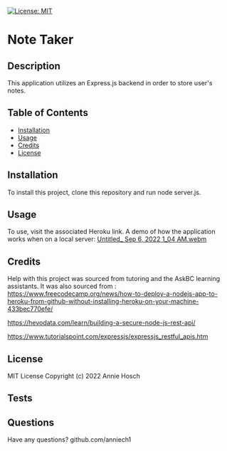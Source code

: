 
[![License: MIT](https://img.shields.io/badge/License-MIT-yellow.svg)](https://opensource.org/licenses/MIT)

# Note Taker
## Description
This application utilizes an Express.js backend in order to store user's notes.

## Table of Contents
- [Installation](#installation)
- [Usage](#usage)
- [Credits](#credits)
- [License](#license)


## Installation
To install this project, clone this repository and run node server.js.

## Usage
To use, visit the associated Heroku link. A demo of how the application works when on a local server:
[Untitled_ Sep 6, 2022 1_04 AM.webm](https://user-images.githubusercontent.com/107431063/188552364-7263ccb3-f574-48dd-8485-fca23329b6db.webm)

                           
## Credits 
Help with this project was sourced from tutoring and the AskBC learning assistants.
It was also sourced from :
https://www.freecodecamp.org/news/how-to-deploy-a-nodejs-app-to-heroku-from-github-without-installing-heroku-on-your-machine-433bec770efe/

https://hevodata.com/learn/building-a-secure-node-js-rest-api/

https://www.tutorialspoint.com/expressjs/expressjs_restful_apis.htm

## License
MIT License Copyright (c) 2022 Annie Hosch
## Tests


## Questions
Have any questions?
github.com/anniech1 
    
